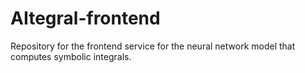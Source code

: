 # AItegral-frontend
Repository for the frontend service for the neural network model that computes symbolic integrals.
